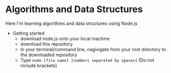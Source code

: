 # Algorithms and Data Structures
Here I'm learning algorithms and data structures using Node.js

- Getting started
  - download node.js onto your local machine
  - download this repository
  - In your terminal/command line, nagivigate from your root directory to the downloaded repository
  - Type `node [file name] [numbers separated by spaces]` (Do not include brackets)
